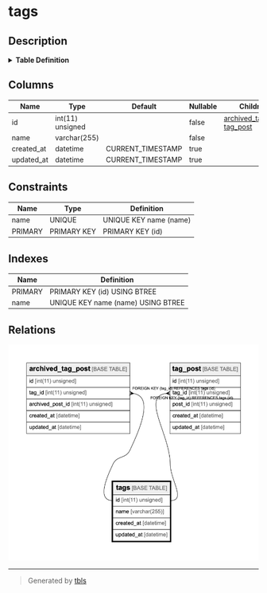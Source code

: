 # tags

## Description

<details>
<summary><strong>Table Definition</strong></summary>

```sql
CREATE TABLE `tags` (
  `id` int(11) unsigned NOT NULL AUTO_INCREMENT,
  `name` varchar(255) NOT NULL,
  `created_at` datetime DEFAULT CURRENT_TIMESTAMP ON UPDATE CURRENT_TIMESTAMP,
  `updated_at` datetime DEFAULT CURRENT_TIMESTAMP ON UPDATE CURRENT_TIMESTAMP,
  PRIMARY KEY (`id`),
  UNIQUE KEY `name` (`name`)
) ENGINE=InnoDB AUTO_INCREMENT=1000002 DEFAULT CHARSET=utf8
```

</details>

## Columns

| Name       | Type             | Default           | Nullable | Children                                                          | Parents | Comment |
| ---------- | ---------------- | ----------------- | -------- | ----------------------------------------------------------------- | ------- | ------- |
| id         | int(11) unsigned |                   | false    | [archived_tag_post](archived_tag_post.md) [tag_post](tag_post.md) |         |         |
| name       | varchar(255)     |                   | false    |                                                                   |         |         |
| created_at | datetime         | CURRENT_TIMESTAMP | true     |                                                                   |         |         |
| updated_at | datetime         | CURRENT_TIMESTAMP | true     |                                                                   |         |         |

## Constraints

| Name    | Type        | Definition             |
| ------- | ----------- | ---------------------- |
| name    | UNIQUE      | UNIQUE KEY name (name) |
| PRIMARY | PRIMARY KEY | PRIMARY KEY (id)       |

## Indexes

| Name    | Definition                         |
| ------- | ---------------------------------- |
| PRIMARY | PRIMARY KEY (id) USING BTREE       |
| name    | UNIQUE KEY name (name) USING BTREE |

## Relations

![er](tags.png)

---

> Generated by [tbls](https://github.com/k1LoW/tbls)
